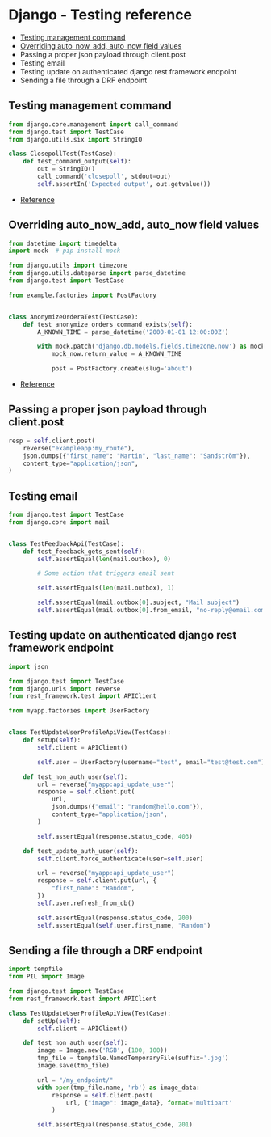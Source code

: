 # Django - Testing reference

- [Testing management command](#testing-management-command)
- [Overriding auto_now_add, auto_now field values](#overriding-auto_now_add-auto_now-field-values)
- Passing a proper json payload through client.post
- Testing email
- Testing update on authenticated django rest framework endpoint
- Sending a file through a DRF endpoint


## Testing management command

```python
from django.core.management import call_command
from django.test import TestCase
from django.utils.six import StringIO

class ClosepollTest(TestCase):
    def test_command_output(self):
        out = StringIO()
        call_command('closepoll', stdout=out)
        self.assertIn('Expected output', out.getvalue())
```

- [Reference](https://docs.djangoproject.com/en/1.9/topics/testing/tools/#management-commands)


## Overriding auto_now_add, auto_now field values

```python
from datetime import timedelta
import mock  # pip install mock

from django.utils import timezone
from django.utils.dateparse import parse_datetime
from django.test import TestCase

from example.factories import PostFactory


class AnonymizeOrderaTest(TestCase):
    def test_anonymize_orders_command_exists(self):
        A_KNOWN_TIME = parse_datetime('2000-01-01 12:00:00Z')

        with mock.patch('django.db.models.fields.timezone.now') as mock_now:
            mock_now.return_value = A_KNOWN_TIME

            post = PostFactory.create(slug='about')
```

- [Reference](https://devblog.kogan.com/blog/testing-auto-now-datetime-fields-in-django)


## Passing a proper json payload through client.post

```python
resp = self.client.post(
    reverse("exampleapp:my_route"),
    json.dumps({"first_name": "Martin", "last_name": "Sandström"}),
    content_type="application/json",
)
```


## Testing email

```python
from django.test import TestCase
from django.core import mail


class TestFeedbackApi(TestCase):
    def test_feedback_gets_sent(self):
        self.assertEqual(len(mail.outbox), 0)

        # Some action that triggers email sent

        self.assertEquals(len(mail.outbox), 1)

        self.assertEqual(mail.outbox[0].subject, "Mail subject")
        self.assertEqual(mail.outbox[0].from_email, "no-reply@email.com")
```


## Testing update on authenticated django rest framework endpoint

```python
import json

from django.test import TestCase
from django.urls import reverse
from rest_framework.test import APIClient

from myapp.factories import UserFactory


class TestUpdateUserProfileApiView(TestCase):
    def setUp(self):
        self.client = APIClient()

        self.user = UserFactory(username="test", email="test@test.com")

    def test_non_auth_user(self):
        url = reverse("myapp:api_update_user")
        response = self.client.put(
            url,
            json.dumps({"email": "random@hello.com"}),
            content_type="application/json",
        )

        self.assertEqual(response.status_code, 403)

    def test_update_auth_user(self):
        self.client.force_authenticate(user=self.user)

        url = reverse("myapp:api_update_user")
        response = self.client.put(url, {
            "first_name": "Random",
        })
        self.user.refresh_from_db()

        self.assertEqual(response.status_code, 200)
        self.assertEqual(self.user.first_name, "Random")
```

## Sending a file through a DRF endpoint

```python
import tempfile
from PIL import Image

from django.test import TestCase
from rest_framework.test import APIClient

class TestUpdateUserProfileApiView(TestCase):
    def setUp(self):
        self.client = APIClient()

    def test_non_auth_user(self):
        image = Image.new('RGB', (100, 100))
        tmp_file = tempfile.NamedTemporaryFile(suffix='.jpg')
        image.save(tmp_file)

        url = "/my_endpoint/"
        with open(tmp_file.name, 'rb') as image_data:
            response = self.client.post(
                url, {"image": image_data}, format='multipart'
            )

        self.assertEqual(response.status_code, 201)
```
